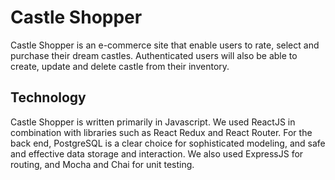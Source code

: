 # Castle Shopper

Castle Shopper is an e-commerce site that enable users to rate, select and purchase their dream castles. Authenticated users will also be able to create, update and delete castle from their inventory. 

## Technology

Castle Shopper is written primarily in Javascript. We used ReactJS in combination with libraries such as React Redux and React Router. For the back end, PostgreSQL is a clear choice for sophisticated modeling, and safe and effective data storage and interaction. We also used ExpressJS for routing, and Mocha and Chai for unit testing. 








